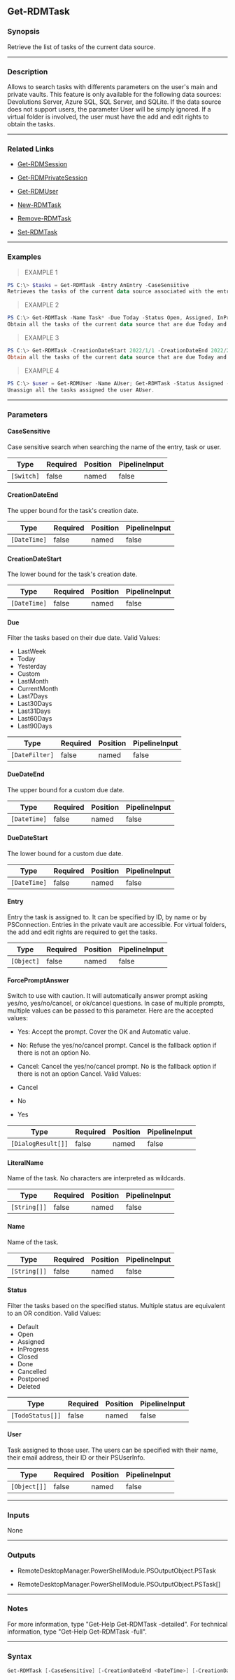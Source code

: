 Get-RDMTask
-----------

### Synopsis
Retrieve the list of tasks of the current data source.

---

### Description

Allows to search tasks with differents parameters on the user's main and private vaults. This feature is only available for the following data sources: Devolutions Server, Azure SQL, SQL Server, and SQLite. If the data source does not support users, the parameter User will be simply ignored. If a virtual folder is involved, the user must have the add and edit rights to obtain the tasks.

---

### Related Links
* [Get-RDMSession](Get-RDMSession)

* [Get-RDMPrivateSession](Get-RDMPrivateSession)

* [Get-RDMUser](Get-RDMUser)

* [New-RDMTask](New-RDMTask)

* [Remove-RDMTask](Remove-RDMTask)

* [Set-RDMTask](Set-RDMTask)

---

### Examples
> EXAMPLE 1

```PowerShell
PS C:\> $tasks = Get-RDMTask -Entry AnEntry -CaseSensitive
Retrieves the tasks of the current data source associated with the entry AnEntry (case sensitive) and stores it in the variable $tasks.
```
> EXAMPLE 2

```PowerShell
PS C:\> Get-RDMTask -Name Task* -Due Today -Status Open, Assigned, InProgress, Default
Obtain all the tasks of the current data source that are due Today and are still active.
```
> EXAMPLE 3

```PowerShell
PS C:\> Get-RDMTask -CreationDateStart 2022/1/1 -CreationDateEnd 2022/2/1 -DueDateStart 2022/2/1 -DueDateEnd 2022/3/1
Obtain all the tasks of the current data source that are due Today and are still active.
```
> EXAMPLE 4

```PowerShell
PS C:\> $user = Get-RDMUser -Name AUser; Get-RDMTask -Status Assigned -User $user | Set-RDMTask -UnassignUser
Unassign all the tasks assigned the user AUser.
```

---

### Parameters
#### **CaseSensitive**
Case sensitive search when searching the name of the entry, task or user.

|Type      |Required|Position|PipelineInput|
|----------|--------|--------|-------------|
|`[Switch]`|false   |named   |false        |

#### **CreationDateEnd**
The upper bound for the task's creation date.

|Type        |Required|Position|PipelineInput|
|------------|--------|--------|-------------|
|`[DateTime]`|false   |named   |false        |

#### **CreationDateStart**
The lower bound for the task's creation date.

|Type        |Required|Position|PipelineInput|
|------------|--------|--------|-------------|
|`[DateTime]`|false   |named   |false        |

#### **Due**
Filter the tasks based on their due date.
Valid Values:

* LastWeek
* Today
* Yesterday
* Custom
* LastMonth
* CurrentMonth
* Last7Days
* Last30Days
* Last31Days
* Last60Days
* Last90Days

|Type          |Required|Position|PipelineInput|
|--------------|--------|--------|-------------|
|`[DateFilter]`|false   |named   |false        |

#### **DueDateEnd**
The upper bound for a custom due date.

|Type        |Required|Position|PipelineInput|
|------------|--------|--------|-------------|
|`[DateTime]`|false   |named   |false        |

#### **DueDateStart**
The lower bound for a custom due date.

|Type        |Required|Position|PipelineInput|
|------------|--------|--------|-------------|
|`[DateTime]`|false   |named   |false        |

#### **Entry**
Entry the task is assigned to. It can be specified by ID, by name or by PSConnection. Entries in the private vault are accessible. For virtual folders, the add and edit rights are required to get the tasks.

|Type      |Required|Position|PipelineInput|
|----------|--------|--------|-------------|
|`[Object]`|false   |named   |false        |

#### **ForcePromptAnswer**
Switch to use with caution. It will automatically answer prompt asking yes/no, yes/no/cancel, or ok/cancel questions. In case of multiple prompts, multiple values can be passed to this parameter. Here are the accepted values:
* Yes: Accept the prompt. Cover the OK and Automatic value.
* No: Refuse the yes/no/cancel prompt. Cancel is the fallback option if there is not an option No.
* Cancel: Cancel the yes/no/cancel prompt. No is the fallback option if there is not an option Cancel.
Valid Values:

* Cancel
* No
* Yes

|Type              |Required|Position|PipelineInput|
|------------------|--------|--------|-------------|
|`[DialogResult[]]`|false   |named   |false        |

#### **LiteralName**
Name of the task. No characters are interpreted as wildcards.

|Type        |Required|Position|PipelineInput|
|------------|--------|--------|-------------|
|`[String[]]`|false   |named   |false        |

#### **Name**
Name of the task.

|Type        |Required|Position|PipelineInput|
|------------|--------|--------|-------------|
|`[String[]]`|false   |named   |false        |

#### **Status**
Filter the tasks based on the specified status. Multiple status are equivalent to an OR condition.
Valid Values:

* Default
* Open
* Assigned
* InProgress
* Closed
* Done
* Cancelled
* Postponed
* Deleted

|Type            |Required|Position|PipelineInput|
|----------------|--------|--------|-------------|
|`[TodoStatus[]]`|false   |named   |false        |

#### **User**
Task assigned to those user. The users can be specified with their name, their email address, their ID or their PSUserInfo.

|Type        |Required|Position|PipelineInput|
|------------|--------|--------|-------------|
|`[Object[]]`|false   |named   |false        |

---

### Inputs
None

---

### Outputs
* RemoteDesktopManager.PowerShellModule.PSOutputObject.PSTask

* RemoteDesktopManager.PowerShellModule.PSOutputObject.PSTask[]

---

### Notes
For more information, type "Get-Help Get-RDMTask -detailed". For technical information, type "Get-Help Get-RDMTask -full".

---

### Syntax
```PowerShell
Get-RDMTask [-CaseSensitive] [-CreationDateEnd <DateTime>] [-CreationDateStart <DateTime>] [-Due <LastWeek | Today | Yesterday | Custom | LastMonth | CurrentMonth | Last7Days | Last30Days | Last31Days | Last60Days | Last90Days>] [-DueDateEnd <DateTime>] [-DueDateStart <DateTime>] [-Entry <Object>] [-LiteralName <String[]>] [-Name <String[]>] [-Status <TodoStatus[]>] [-User <Object[]>] [-ForcePromptAnswer <Cancel | No | Yes>] [<CommonParameters>]
```
